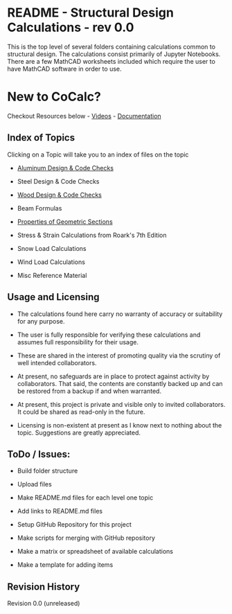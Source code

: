 README - Structural Design Calculations - rev 0.0
=================================================

This is the top level of several folders containing calculations common to
structural design. The calculations consist primarily of Jupyter Notebooks.
There are a few MathCAD worksheets included which require the user to have
MathCAD software in order to use.

New to CoCalc?
==============

Checkout Resources below -
[Videos](https://github.com/sagemathinc/cocalc/wiki/TalksAndVideos) -
[Documentation](https://cocalc.com/help?session=default)

Index of Topics
---------------

Clicking on a Topic will take you to an index of files on the topic

-   [Aluminum Design & Code Checks](./Aluminum/README.md)

-   Steel Design & Code Checks

-   [Wood Design & Code Checks](./Wood/README.md)

-   Beam Formulas  
    

-   [Properties of Geometric
    Sections](./Properties_of_Geometric_Sections/README.md)

-   Stress & Strain Calculations from Roark's 7th Edition

-   Snow Load Calculations

-   Wind Load Calculations

-   Misc Reference Material

Usage and Licensing
-------------------

-   The calculations found here carry no warranty of accuracy or suitability for
    any purpose.

-   The user is fully responsible for verifying these calculations and assumes
    full responsibility for their usage.

-   These are shared in the interest of promoting quality via the scrutiny of
    well intended collaborators.

-   At present, no safeguards are in place to protect against activity by
    collaborators. That said, the contents are constantly backed up and can be
    restored from a backup if and when warranted.

-   At present, this project is private and visible only to invited
    collaborators. It could be shared as read-only in the future.

-   Licensing is non-existent at present as I know next to nothing about the
    topic. Suggestions are greatly appreciated.

ToDo / Issues:
--------------

-   Build folder structure

-   Upload files

-   Make README.md files for each level one topic

-   Add links to README.md files

-   Setup GitHub Repository for this project

-   Make scripts for merging with GitHub repository

-   Make a matrix or spreadsheet of available calculations

-   Make a template for adding items

Revision History
----------------

Revision 0.0 (unreleased)
